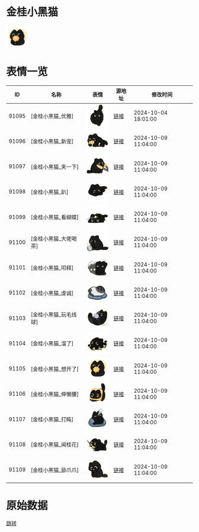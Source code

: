 # 金桂小黑猫

<img src="./cover.png" height="60" alt="cover" />

# 表情一览

|ID|名称|表情|源地址|修改时间|
|----|----|----|----|----|
|91095|[金桂小黑猫_优雅]|<img src="./pic/091095_%5B金桂小黑猫_优雅%5D.png" height="60" alt="优雅"/>|[链接](https://i0.hdslb.com/bfs/garb/b4faccff1345fb86cac108483e06a2f01c77e774.png)|2024-10-04 18:01:00|
|91096|[金桂小黑猫_新宠]|<img src="./pic/091096_%5B金桂小黑猫_新宠%5D.png" height="60" alt="新宠"/>|[链接](https://i0.hdslb.com/bfs/garb/53469c5afc95423781b3b5ceb01f71b2d7c83fb5.png)|2024-10-09 11:04:00|
|91097|[金桂小黑猫_夹一下]|<img src="./pic/091097_%5B金桂小黑猫_夹一下%5D.png" height="60" alt="夹一下"/>|[链接](https://i0.hdslb.com/bfs/garb/cbc0203a0d447ff4081cf55f99a74b232c7c6e44.png)|2024-10-09 11:04:00|
|91098|[金桂小黑猫_趴]|<img src="./pic/091098_%5B金桂小黑猫_趴%5D.png" height="60" alt="趴"/>|[链接](https://i0.hdslb.com/bfs/garb/e63c6f4413e5b9feb9677866e5bb96b004c7b300.png)|2024-10-09 11:04:00|
|91099|[金桂小黑猫_看蝴蝶]|<img src="./pic/091099_%5B金桂小黑猫_看蝴蝶%5D.png" height="60" alt="看蝴蝶"/>|[链接](https://i0.hdslb.com/bfs/garb/318af8d229afa8077f6a7b5a2a363c0aaf87ab67.png)|2024-10-09 11:04:00|
|91100|[金桂小黑猫_大佬喝茶]|<img src="./pic/091100_%5B金桂小黑猫_大佬喝茶%5D.png" height="60" alt="大佬喝茶"/>|[链接](https://i0.hdslb.com/bfs/garb/5d697af91566dc0db9d50712b07823385d9e1c0d.png)|2024-10-09 11:04:00|
|91101|[金桂小黑猫_叩拜]|<img src="./pic/091101_%5B金桂小黑猫_叩拜%5D.png" height="60" alt="叩拜"/>|[链接](https://i0.hdslb.com/bfs/garb/7b9502edd888697dba63bdd5e06b66b678633579.png)|2024-10-09 11:04:00|
|91102|[金桂小黑猫_虔诚]|<img src="./pic/091102_%5B金桂小黑猫_虔诚%5D.png" height="60" alt="虔诚"/>|[链接](https://i0.hdslb.com/bfs/garb/b81b03fab62f6b262145593df054f0fd7b77092f.png)|2024-10-09 11:04:00|
|91103|[金桂小黑猫_玩毛线球]|<img src="./pic/091103_%5B金桂小黑猫_玩毛线球%5D.png" height="60" alt="玩毛线球"/>|[链接](https://i0.hdslb.com/bfs/garb/da8f2e4a9ec8dd2a5cff9cf4650939beb4eeeb10.png)|2024-10-09 11:04:00|
|91104|[金桂小黑猫_溜了]|<img src="./pic/091104_%5B金桂小黑猫_溜了%5D.png" height="60" alt="溜了"/>|[链接](https://i0.hdslb.com/bfs/garb/ad4254fcef5e877b4f7e4a0a3ede9ecd57f511e1.png)|2024-10-09 11:04:00|
|91105|[金桂小黑猫_想开了]|<img src="./pic/091105_%5B金桂小黑猫_想开了%5D.png" height="60" alt="想开了"/>|[链接](https://i0.hdslb.com/bfs/garb/829aa4a9defa5dad899bc729fa2a58efb1d8b6e6.png)|2024-10-09 11:04:00|
|91106|[金桂小黑猫_伸懒腰]|<img src="./pic/091106_%5B金桂小黑猫_伸懒腰%5D.png" height="60" alt="伸懒腰"/>|[链接](https://i0.hdslb.com/bfs/garb/daf10d19d14bfdcade50773d4a5ce649c9658b40.png)|2024-10-09 11:04:00|
|91107|[金桂小黑猫_打盹]|<img src="./pic/091107_%5B金桂小黑猫_打盹%5D.png" height="60" alt="打盹"/>|[链接](https://i0.hdslb.com/bfs/garb/f45c7701bdc8f9443f93ca500336544e11998ffd.png)|2024-10-09 11:04:00|
|91108|[金桂小黑猫_闻桂花]|<img src="./pic/091108_%5B金桂小黑猫_闻桂花%5D.png" height="60" alt="闻桂花"/>|[链接](https://i0.hdslb.com/bfs/garb/4748489bcfb8e18ea821446379795c058e2a53b5.png)|2024-10-09 11:04:00|
|91109|[金桂小黑猫_舔爪爪]|<img src="./pic/091109_%5B金桂小黑猫_舔爪爪%5D.png" height="60" alt="舔爪爪"/>|[链接](https://i0.hdslb.com/bfs/garb/4fb0ce6bf442d5c248a3f2b9e2874a9f6812aaba.png)|2024-10-09 11:04:00|

# 原始数据

[跳转](./raw.json)


